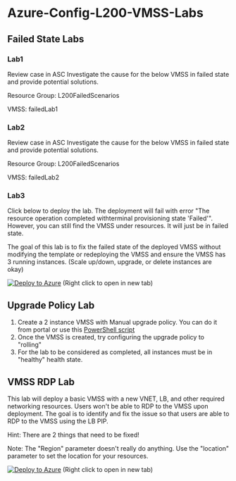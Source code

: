 # Azure-Config-L200-VMSS-Labs

## Failed State Labs

### Lab1
Review case <caseID> in ASC
Investigate the cause for the below VMSS in failed state and provide potential solutions.

Resource Group: L200FailedScenarios

VMSS: failedLab1

### Lab2
Review case <caseID> in ASC
Investigate the cause for the below VMSS in failed state and provide potential solutions. 

Resource Group: L200FailedScenarios

VMSS: failedLab2

### Lab3
Click below to deploy the lab. 
The deployment will fail with error "The resource operation completed withterminal provisioning state 'Failed'". 
However, you can still find the VMSS under resources. 
It will just be in failed state. 

The goal of this lab is to fix the failed state of the deployed VMSS without modifying the template or redeploying the VMSS and ensure the VMSS has 3 running instances. 
(Scale up/down, upgrade, or delete instances are okay)

[![Deploy to Azure](https://aka.ms/deploytoazurebutton)](https://portal.azure.com/#create/Microsoft.Template/uri/https%3A%2F%2Fraw.githubusercontent.com%2Fqqnarwhal%2FAzure-Config-L200-VMSS-Labs%2Fmaster%2Ffailedlab3.json) (Right click to open in new tab)

## Upgrade Policy Lab
1. Create a 2 instance VMSS with Manual upgrade policy. You can do it from portal or use this [PowerShell script](https://github.com/qqnarwhal/Azure-Config-L200-VMSS-Labs/blob/master/buildManualVmss.ps1)
2. Once the VMSS is created, try configuring the upgrade policy to "rolling"
3. For the lab to be considered as completed, all instances must be in "healthy" health state.

## VMSS RDP Lab
This lab will deploy a basic VMSS with a new VNET, LB, and other required networking resources. Users won't be able to RDP to the VMSS upon deployment. The goal is to identify and fix the issue so that users are able to RDP to the VMSS using the LB PIP.

Hint: There are 2 things that need to be fixed!

Note: The "Region" parameter doesn't really do anything. Use the "location" parameter to set the location for your resources. 

[![Deploy to Azure](https://aka.ms/deploytoazurebutton)](https://portal.azure.com/#create/Microsoft.Template/uri/https%3A%2F%2Fraw.githubusercontent.com%2Fqqnarwhal%2FAzure-Config-L200-VMSS-Labs%2Fmaster%2FrdpLab1.json) (Right click to open in new tab)
